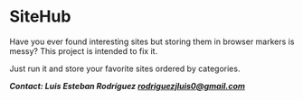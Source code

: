 # SiteHub

Have you ever found interesting sites but storing them in browser markers is messy?
This project is intended to fix it.

Just run it and store your favorite sites ordered by categories.


***Contact: Luis Esteban Rodríguez <rodriguezjluis0@gmail.com>***